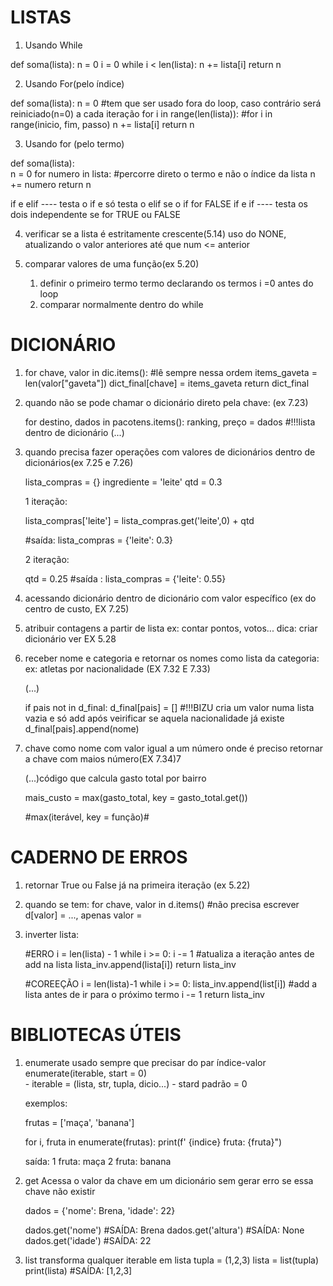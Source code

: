 # LISTAS 

1) Usando While

def soma(lista):
    n = 0
    i = 0
    while i < len(lista):
        n += lista[i]
    return n 


2) Usando For(pelo índice)

def soma(lista):
    n = 0                  #tem que ser usado fora do loop, caso contrário será reiniciado(n=0) a cada iteração
    for i in range(len(lista)):          #for i in range(inicio, fim, passo)
        n += lista[i]
    return n 

3) Usando for (pelo termo)

def soma(lista):       
    n = 0
    for numero in lista:           #percorre direto o termo e não o índice da lista
        n += numero
    return n



if e elif ---- testa o if e só testa o elif se o if for FALSE
if e if ---- testa os dois independente se for TRUE ou FALSE


4) verificar se a lista é estritamente crescente(5.14)
    uso do NONE, atualizando o valor anteriores até que num <= anterior

5) comparar valores de uma função(ex 5.20)
    1) definir o primeiro termo termo declarando os termos i =0 antes do loop
    2) comparar normalmente dentro do while





# DICIONÁRIO 
 
1) for chave, valor in dic.items():       #lê sempre nessa ordem
        items_gaveta = len(valor["gaveta"])
        dict_final[chave] = items_gaveta
    return dict_final


2) quando não se pode chamar o dicionário direto pela chave: (ex 7.23)

    for destino, dados in pacotens.items():
        ranking, preço = dados       #!!!lista dentro de dicionário
        (...)

3) quando precisa fazer operações com valores de dicionários dentro de dicionários(ex 7.25 e 7.26)

    
    lista_compras = {}
    ingrediente = 'leite'
    qtd = 0.3

    1 iteração:

    lista_compras['leite'] = lista_compras.get('leite',0) + qtd

    #saída:  lista_compras = {'leite': 0.3}

    2 iteração: 

    qtd = 0.25
    #saída : lista_compras = {'leite': 0.55}

4) acessando dicionário dentro de dicionário com valor específico
    (ex do centro de custo, EX 7.25)

5) atribuir contagens a partir de lista
    ex: contar pontos, votos...
    dica: criar dicionário
    ver EX 5.28

6) receber nome e categoria e retornar os nomes como lista da categoria:
    ex: atletas por nacionalidade (EX 7.32 E 7.33)

    (...)

    if pais not in d_final:
        d_final[pais] = []         #!!!BIZU cria um valor numa lista vazia e só add após veirificar se aquela nacionalidade já existe
    d_final[pais].append(nome)
    
7) chave como nome com valor igual a um número onde é preciso retornar a chave com maios número(EX 7.34)7

    (...)código que calcula gasto total por bairro

    mais_custo = max(gasto_total, key = gasto_total.get())

    #max(iterável, key = função)#

# CADERNO DE ERROS 

1) retornar True ou False já na primeira iteração (ex 5.22)
2) quando se tem:
    for chave, valor in d.items()   #não precisa escrever d[valor] = ..., apenas valor  = 
3) inverter lista:

    #ERRO
    i = len(lista) - 1
    while i >= 0:
        i -= 1            #atualiza a iteração antes de add na lista
        lista_inv.append(lista[i])
    return lista_inv

    #COREEÇÃO
    i = len(lista)-1
    while i >= 0:
        lista_inv.append(list[i])        #add a lista antes de ir para o próximo termo
        i -= 1
    return lista_inv

# BIBLIOTECAS ÚTEIS

1) enumerate
    usado sempre que precisar do par índice-valor
    enumerate(iterable, start = 0)        
        - iterable = (lista, str, tupla, dicio...)
        - stard padrão = 0
    
    exemplos:

    frutas = ['maça', 'banana']

    for i, fruta in enumerate(frutas):
        print(f' {indice} fruta: {fruta}")
    

    saída: 
        1 fruta: maça
        2 fruta: banana
2) get
    Acessa o valor da chave em um dicionário sem gerar erro se essa chave não existir

    dados = {'nome': Brena, 'idade': 22}

    dados.get('nome')   #SAÍDA: Brena
    dados.get('altura')  #SAÍDA: None
    dados.get('idade')   #SAÍDA: 22

3) list
    transforma qualquer iterable em lista
    tupla = (1,2,3)
    lista = list(tupla)
    print(lista)    #SAÍDA: [1,2,3]
    